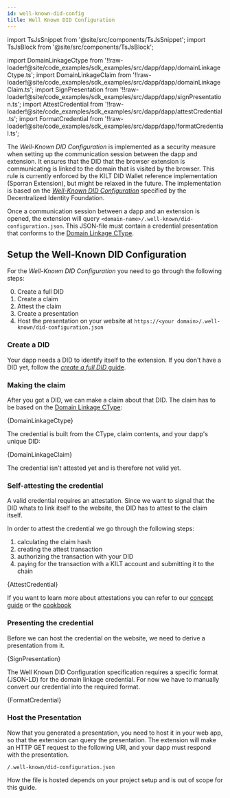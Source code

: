 ```yaml
---
id: well-known-did-config
title: Well Known DID Configuration
---
```


import TsJsSnippet from '@site/src/components/TsJsSnippet';
import TsJsBlock from '@site/src/components/TsJsBlock';

import DomainLinkageCtype from '!!raw-loader!@site/code_examples/sdk_examples/src/dapp/dapp/domainLinkageCtype.ts';
import DomainLinkageClaim from '!!raw-loader!@site/code_examples/sdk_examples/src/dapp/dapp/domainLinkageClaim.ts';
import SignPresentation from '!!raw-loader!@site/code_examples/sdk_examples/src/dapp/dapp/signPresentation.ts';
import AttestCredential from '!!raw-loader!@site/code_examples/sdk_examples/src/dapp/dapp/attestCredential.ts';
import FormatCredential from '!!raw-loader!@site/code_examples/sdk_examples/src/dapp/dapp/formatCredential.ts';

The *Well-Known DID Configuration* is implemented as a security measure when setting up the communication session between the dapp and extension.
It ensures that the DID that the browser extension is communicating is linked to the domain that is visited by the browser.
This rule is currently enforced by the KILT DID Wallet reference implementation (Sporran Extension), but might be relaxed in the future.
The implementation is based on the [*Well-Known DID Configuration*](https://identity.foundation/.well-known/resources/did-configuration/) specified by the Decentralized Identity Foundation.

Once a communication session between a dapp and an extension is opened, the extension will query `<domain-name>/.well-known/did-configuration.json`.
This JSON-file must contain a credential presentation that conforms to the [Domain Linkage CType][CType-Domain-Linkage].


## Setup the Well-Known DID Configuration

For the *Well-Known DID Configuration* you need to go through the following steps:

0. Create a full DID
1. Create a claim
2. Attest the claim
3. Create a presentation
4. Host the presentation on your website at `https://<your domain>/.well-known/did-configuration.json`

### Create a DID

Your dapp needs a DID to identify itself to the extension.
If you don't have a DID yet, follow the [*create a full DID* guide](/docs/develop/sdk/cookbook/dids/full-did-creation).

### Making the claim

After you got a DID, we can make a claim about that DID.
The claim has to be based on the [Domain Linkage CType][CType-Domain-Linkage]:

<TsJsBlock>
  {DomainLinkageCtype}
</TsJsBlock>

The credential is built from the CType, claim contents, and your dapp's unique DID:

<TsJsSnippet>
  {DomainLinkageClaim}
</TsJsSnippet>

The credential isn't attested yet and is therefore not valid yet.

### Self-attesting the credential

A valid credential requires an attestation.
Since we want to signal that the DID whats to link itself to the website, the DID has to attest to the claim itself.

In order to attest the credential we go through the following steps:

1. calculating the claim hash
2. creating the attest transaction
3. authorizing the transaction with your DID
4. paying for the transaction with a KILT account and submitting it to the chain

<TsJsSnippet>
  {AttestCredential}
</TsJsSnippet>

If you want to learn more about attestations you can refer to our [concept guide](/docs/concepts/credentials/attestation) or the [cookbook](/docs/develop/sdk/cookbook/claiming/attestation-creation)

### Presenting the credential

Before we can host the credential on the website, we need to derive a presentation from it.

<TsJsSnippet>
  {SignPresentation}
</TsJsSnippet>


The Well Known DID Configuration specification requires a specific format (JSON-LD) for the domain linkage credential.
For now we have to manually convert our credential into the required format.

<TsJsSnippet>
  {FormatCredential}
</TsJsSnippet>

### Host the Presentation

Now that you generated a presentation, you need to host it in your web app, so that the extension can query the presentation.
The extension will make an HTTP GET request to the following URI, and your dapp must respond with the presentation.

`/.well-known/did-configuration.json`

How the file is hosted depends on your project setup and is out of scope for this guide.

[CType-Domain-Linkage]: https://github.com/KILTprotocol/ctype-index/tree/main/ctypes/0x9d271c790775ee831352291f01c5d04c7979713a5896dcf5e81708184cc5c643

